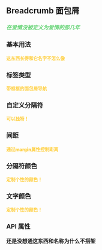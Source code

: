 ## Breadcrumb 面包屑

<h5 style="color: #66d476">在爱情没被定义为爱情的那几年</h5>

<script setup>
    import BasicDemo from '../demo/basic_demo.vue'
    import CustomSeparatorDemo from '../demo/custom_separator_demo.vue'
    import SeparatorColorDemo from "../demo/separator_color_demo.vue"
    import TextColorDemo from "../demo/text_color_demo.vue"
    import MarginDemo from "../demo/margin_demo.vue"
    import CustomDemo from '../demo/custom_demo.vue'
    import Preview from '../../../src/components/preview.vue'
</script>

### 基本用法

<p style="color: #ffcf3f; font-size: 12px; font-weight: 900;">这东西长得和它名字不怎么像</p>
<BasicDemo />
<Preview comp="breadcrumb" demo="basic_demo" />

### 标签类型

<p style="color: #ffcf3f; font-size: 12px; font-weight: 900;">带框框的面包屑导航</p>
<CustomDemo />
<Preview comp="breadcrumb" demo="custom_demo" />

### 自定义分隔符

<p style="color: #ffcf3f; font-size: 12px; font-weight: 900;">可以独特！</p>
<CustomSeparatorDemo />
<Preview comp="breadcrumb" demo="custom_separator_demo" />

### 间距

<p style="color: #ffcf3f; font-size: 12px; font-weight: 900;">通过margin属性控制距离</p>
<MarginDemo />
<Preview comp="breadcrumb" demo="margin_demo" />

### 分隔符颜色

<p style="color: #ffcf3f; font-size: 12px; font-weight: 900;">定制个性的颜色！</p>
<SeparatorColorDemo />
<Preview comp="breadcrumb" demo="separator_color_demo" />

### 文字颜色

<p style="color: #ffcf3f; font-size: 12px; font-weight: 900;">定制个性的颜色！</p>
<TextColorDemo />
<Preview comp="breadcrumb" demo="text_color_demo" />

<!-- API表格 -->

### API 属性

<p style="color: var(--color-success); font-size: 14px; font-weight: 900;">还是没想通这东西和名称为什么不搭架</p>
<script setup>
    import ApiTable from '../../../src/components/api_table.vue'
    const data = {
        columns: [
            {
                title: '名称'
            },
            {
                title: '类型'
            },
            {
                title: '默认值'
            },
            {
                title: '说明'
            }
        ],
        item: [
            {
                name: 'data',
                type: 'Array',
                default: '[]',
                explain: '内容数据'
            },
            {
                name: 'separator',
                type: 'String | Number',
                default: '/',
                explain: '分隔符'
            },
            {
                name: 'separator-color',
                type: 'String',
                default: 'black',
                explain: '分隔符颜色'
            },
            {
                name: 'separator-size',
                type: 'String',
                default: '12px',
                explain: '分隔符尺寸'
            },
            {
                name: 'separator-margin',
                type: 'String',
                default: '0.3rem',
                explain: '分隔符间距'
            },
            {
                name: 'text-color',
                type: 'String',
                default: 'black',
                explain: '文本颜色'
            },
            {
                name: 'text-size',
                type: 'String',
                default: 'black',
                explain: '文本大小'
            },
            {
                name: 'text-border-color',
                type: 'String',
                default: 'white',
                explain: '文本边框颜色'
            },
            {
                name: 'text-border-size',
                type: 'String',
                default: '1px',
                explain: '文本边框大小'
            },
            {
                name: 'text-border-type',
                type: 'String',
                default: 'solid',
                explain: '文本边框类型'
            },
            {
                name: 'text-border-radius',
                type: 'String',
                default: '4px',
                explain: '文本边框角度'
            },
            {
                name: 'text-background-color',
                type: 'String',
                default: 'white',
                explain: '文本背景颜色'
            }
        ]
  }
</script>
<ApiTable :data="data" />
